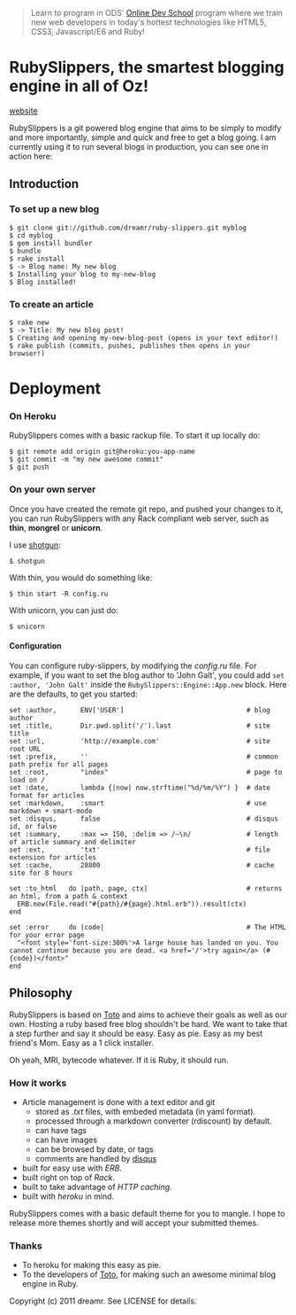 > Learn to program in ODS' [Online Dev School](https://onlinedevschool.com) program where we train new web developers in today's hottest technologies like HTML5, CSS3, Javascript/E6 and Ruby!

RubySlippers, the smartest blogging engine in all of Oz!
================
[website](http://ruby-slippers.heroku.com)

RubySlippers is a git powered blog engine that aims to be simply to modify and more importantly, simple and quick and free to get a blog going. I am currently using it to run several blogs in production, you can see one in action here:


Introduction
------------

### To set up a new blog

    $ git clone git://github.com/dreamr/ruby-slippers.git myblog
    $ cd myblog
    $ gem install bundler
    $ bundle
    $ rake install
    $ -> Blog name: My new blog
    $ Installing your blog to my-new-blog
    $ Blog installed!
    
    
### To create an article

    $ rake new
    $ -> Title: My new blog post!
    $ Creating and opening my-new-blog-post (opens in your text editor!)
    $ rake publish (commits, pushes, publishes then opens in your browser!)

Deployment
==========

### On Heroku

RubySlippers comes with a basic rackup file. To start it up locally do:

    $ git remote add origin git@heroku:you-app-name
    $ git commit -m "my new awesome commit"
    $ git push

### On your own server

Once you have created the remote git repo, and pushed your changes to it, you can run RubySlippers with any Rack compliant web server, such as **thin**, **mongrel** or **unicorn**.

I use [shotgun](https://github.com/rtomayko/shotgun):

    $ shotgun
    
With thin, you would do something like:

    $ thin start -R config.ru

With unicorn, you can just do:

    $ unicorn


#### Configuration

You can configure ruby-slippers, by modifying the _config.ru_ file. For example, if you want to set the blog author to 'John Galt',
you could add `set :author, 'John Galt'` inside the `RubySlippers::Engine::App.new` block. Here are the defaults, to get you started:

    set :author,      ENV['USER']                               # blog author
    set :title,       Dir.pwd.split('/').last                   # site title
    set :url,         'http://example.com'                      # site root URL
    set :prefix,      ''                                        # common path prefix for all pages
    set :root,        "index"                                   # page to load on /
    set :date,        lambda {|now| now.strftime("%d/%m/%Y") }  # date format for articles
    set :markdown,    :smart                                    # use markdown + smart-mode
    set :disqus,      false                                     # disqus id, or false
    set :summary,     :max => 150, :delim => /~\n/              # length of article summary and delimiter
    set :ext,         'txt'                                     # file extension for articles
    set :cache,       28800                                     # cache site for 8 hours

    set :to_html   do |path, page, ctx|                         # returns an html, from a path & context
      ERB.new(File.read("#{path}/#{page}.html.erb")).result(ctx)
    end

    set :error     do |code|                                    # The HTML for your error page
      "<font style='font-size:300%'>A large house has landed on you. You cannot continue because you are dead. <a href='/'>try again</a> (#{code})</font>"
    end

Philosophy
----------

RubySlippers is based on [Toto](http://github.com/cloudhead/toto) and aims to achieve their goals as well as our own. Hosting a ruby based free blog shouldn't be hard. We want to take that a step further and say it should be easy. Easy as pie. Easy as my best friend's Mom. Easy as a 1 click installer.

Oh yeah, MRI, bytecode whatever. If it is Ruby, it should run.

### How it works

- Article management is done with a text editor and git
  * stored as _.txt_ files, with embeded metadata (in yaml format).
  * processed through a markdown converter (rdiscount) by default.
  * can have tags
  * can have images
  * can be browsed by date, or tags
  * comments are handled by [disqus](http://disqus.com)
- built for easy use with _ERB_.
- built right on top of _Rack_.
- built to take advantage of _HTTP caching_.
- built with _heroku_ in mind.


RubySlippers comes with a basic default theme for you to mangle. I hope to release more themes shortly and will accept your submitted themes.

### Thanks

* To heroku for making this easy as pie.
* To the developers of [Toto](http://github.com/cloudhead/toto), for making such an awesome minimal blog engine in Ruby.

Copyright (c) 2011 dreamr. See LICENSE for details.
